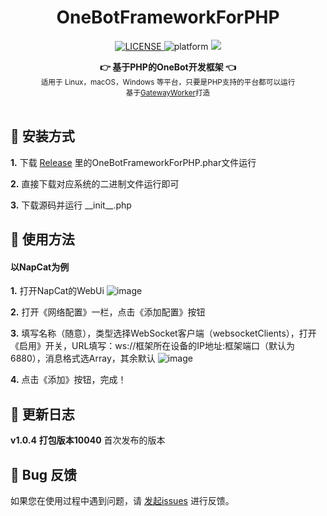 <center>

<h1 align="center">OneBotFrameworkForPHP</h1>

<p align="center">
  <a href="LICENSE">
    <img src="https://img.shields.io/badge/license-MIT-lightgrey.svg" alt="LICENSE">
  </a>
  <img src="https://img.shields.io/badge/Platform-Windows%20%7C%20Mac%20%7C%20Linux-red.svg" alt="platform">
  <a href="https://github.com/budingxiaocai" title="点击访问">
    <img src="https://img.shields.io/badge/Author-%E5%B8%83%E4%B8%81%E5%B0%8F%E6%89%8D-blue.svg">
  </a>
</p>

<div align="center">
  <strong>👉 基于PHP的OneBot开发框架 👈</strong><br>
  <sub>适用于 Linux，macOS，Windows 等平台，只要是PHP支持的平台都可以运行</sub><br/>
  <sub>基于<a href="https://github.com/walkor/GatewayWorker">GatewayWorker</a>打造</sub>
</div>
</center><br>

## 💽 安装方式
**1.** 下载 [Release](https://github.com/budingxiaocai/releases/latest) 里的OneBotFrameworkForPHP.phar文件运行

**2.** 直接下载对应系统的二进制文件运行即可

**3.** 下载源码并运行 \_\_init\_\_.php

## 🎨 使用方法
#### 以NapCat为例

**1.** 打开NapCat的WebUi
![image](https://github.com/user-attachments/assets/8e34410e-a6fc-4d13-98e7-febd30e42d17)

**2.** 打开《网络配置》一栏，点击《添加配置》按钮

**3.** 填写名称（随意），类型选择WebSocket客户端（websocketClients），打开《启用》开关，URL填写：ws://框架所在设备的IP地址:框架端口（默认为6880），消息格式选Array，其余默认
![image](https://github.com/user-attachments/assets/a3ce64ce-67b2-4a47-b8d0-b3281f6e992b)

**4.** 点击《添加》按钮，完成！


## 📝 更新日志

**v1.0.4** **打包版本10040** 首次发布的版本
## 🐞 Bug 反馈

如果您在使用过程中遇到问题，请 [发起issues](https://github.com/budingxiaocai/OneBotFrameworkForPHP/issues) 进行反馈。
